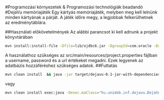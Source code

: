 #Programozási környezetek & Programozási technológiák beadandó
#DejaVu memóriajáték
Egy kártyás memóriajáték, melyben meg kell lelnünk minden kártyának a párját. A játék időre megy, a legjobbak felkerülhetnek az eredménytáblára.

##Használati előkövetelmények
Az alábbi parancsot ki kell adnunk a projekt könyvtárában
```sh
mvn install:install-file -Dfile=lib/ojdbc6.jar -DgroupId=com.oracle -DartifactId=ojdbc6 -Dversion=11.2.0 -Dpackaging=jar
```
A használathoz szükséges az src/main/resources/project.properties fájlban a username, password és a url értékeket megadni. Ezek legyenek az adatbázis hozzáféréshez szükséges adatok.
##Futtatás
```sh
mvn clean install  && java -jar target/dejavu-0.1-jar-with-dependencies.jar
```
vagy
```sh
mvn clean install exec:java -Dexec.maClass="hu.unideb.inf.dejavu.DejaVu"
```